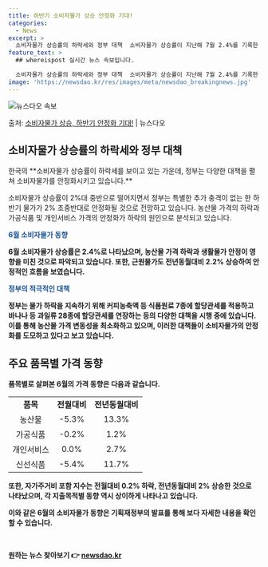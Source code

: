 ```yaml
---
title: 하반기 소비자물가 상승 안정화 기대!
categories:
  - News
excerpt: >
  소비자물가 상승률의 하락세와 정부 대책  소비자물가 상승률이 지난해 7월 2.4%를 기록한 이후 11개월 만…
feature_text: >
  ## whereispost 실시간 뉴스 속보입니다.

  소비자물가 상승률의 하락세와 정부 대책  소비자물가 상승률이 지난해 7월 2.4%를 기록한 이후 11개월 만…
image: 'https://newsdao.kr/res/images/meta/newsdao_breakingnews.jpg'
---
```


![뉴스다오 속보](https://newsdao.kr/res/images/meta/newsdao_breakingnews.jpg)

<p>출처: <a href="https://newsdao.kr/4550" rel="dofollow">소비자물가 상승, 하반기 안정화 기대!</a> | 뉴스다오</p>

<h2 data-ke-size="size26">소비자물가 상승률의 하락세와 정부 대책</h2>
한국의 **소비자물가 상승률이 하락세를 보이고 있는 가운데, 정부는 다양한 대책을 펼쳐 소비자물가를 안정화시키고 있습니다.**

<p data-ke-size="size16">소비자물가 상승률이 2%대 중반으로 떨어지면서 정부는 특별한 추가 충격이 없는 한 하반기 물가가 2% 초중반대로 안정화될 것으로 전망하고 있습니다. 농산물 가격의 하락과 가공식품 및 개인서비스 가격의 안정화가 하락의 원인으로 분석되고 있습니다.</p>

<b><span style="color: #1a5490;">6월 소비자물가 동향</span><b>
<p data-ke-size="size16">6월 소비자물가 상승률은 2.4%로 나타났으며, 농산물 가격 하락과 생활물가 안정이 영향을 미친 것으로 파악되고 있습니다. 또한, 근원물가도 전년동월대비 2.2% 상승하여 안정적인 흐름을 보였습니다.</p>

<b><span style="color: #1a5490;">정부의 적극적인 대책</span><b>
<p data-ke-size="size16">정부는 물가 하락을 지속하기 위해 커피농축액 등 식품원료 7종에 할당관세를 적용하고 바나나 등 과일류 28종에 할당관세를 연장하는 등의 다양한 대책을 시행 중에 있습니다. 이를 통해 농산물 가격 변동성을 최소화하고 있으며, 이러한 대책들이 소비자물가의 안정화를 도모하고 있다고 보고 있습니다.</p>

<h2 data-ke-size="size26">주요 품목별 가격 동향</h2>
품목별로 살펴본 6월의 가격 동향은 다음과 같습니다.

<table>
  <tr>
    <td style="text-align: center; height: 17px;"><b>품목</b></td>
    <td style="text-align: center; height: 17px;"><b>전월대비</b></td>
    <td style="text-align: center; height: 17px;"><b>전년동월대비</b></td>
  </tr>
  <tr>
    <td style="text-align: center; height: 17px;">농산물</td>
    <td style="text-align: center; height: 17px;">-5.3%</td>
    <td style="text-align: center; height: 17px;">13.3%</td>
  </tr>
  <tr>
    <td style="text-align: center; height: 17px;">가공식품</td>
    <td style="text-align: center; height: 17px;">-0.2%</td>
    <td style="text-align: center; height: 17px;">1.2%</td>
  </tr>
  <tr>
    <td style="text-align: center; height: 17px;">개인서비스</td>
    <td style="text-align: center; height: 17px;">0.0%</td>
    <td style="text-align: center; height: 17px;">2.7%</td>
  </tr>
  <tr>
    <td style="text-align: center; height: 17px;">신선식품</td>
    <td style="text-align: center; height: 17px;">-5.4%</td>
    <td style="text-align: center; height: 17px;">11.7%</td>
  </tr>
</table>
또한, 자가주거비 포함 지수는 전월대비 0.2% 하락, 전년동월대비 2% 상승한 것으로 나타났으며, 각 지출목적별 동향 역시 상이하게 나타나고 있습니다.

이와 같은 6월의 소비자물가 동향은 기획재정부의 발표를 통해 보다 자세한 내용을 확인할 수 있습니다.

<p data-ke-size="size16">&nbsp;</p> 

원하는 뉴스 찾아보기 👉 <a href="https://newsdao.kr" rel="dofollow">newsdao.kr</a>


